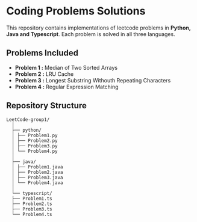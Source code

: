 # Coding Problems Solutions

This repository contains implementations of leetcode problems in **Python, Java and Typescript**. Each problem is solved in all three languages.

## Problems Included
- **Problem 1 :** Median of Two Sorted Arrays
- **Problem 2 :** LRU Cache
- **Problem 3 :** Longest Substring Withouth Repeating Characters
- **Problem 4 :** Regular Expression Matching

## Repository Structure
```
LeetCode-group1/
  │
  ├── python/
  │ ├── Problem1.py
  │ ├── Problem2.py
  │ ├── Problem3.py
  │ └── Problem4.py
  │
  ├── java/
  │ ├── Problem1.java
  │ ├── Problem2.java
  │ ├── Problem3.java
  │ └── Problem4.java
  │
  └── typescript/
  ├── Problem1.ts
  ├── Problem2.ts
  ├── Problem3.ts
  └── Problem4.ts
  ```
